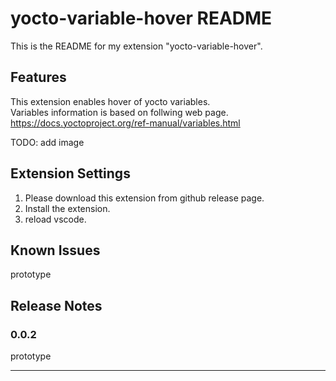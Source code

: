 # yocto-variable-hover README

This is the README for my extension "yocto-variable-hover".

## Features

This extension enables hover of yocto variables.  
Variables information is based on follwing web page.  
https://docs.yoctoproject.org/ref-manual/variables.html

TODO: add image

## Extension Settings

1. Please download this extension from github release page.  
2. Install the extension.  
3. reload vscode.

## Known Issues

prototype

## Release Notes

### 0.0.2

prototype

---

